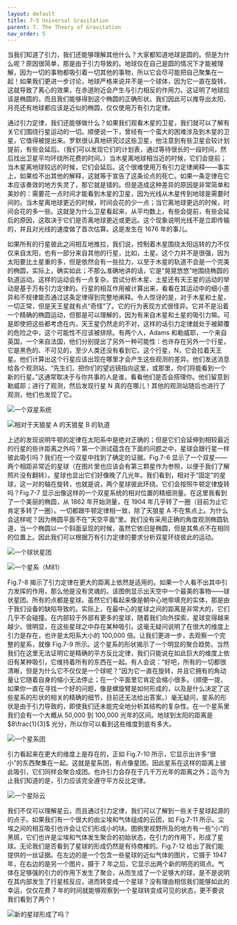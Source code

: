 ```yaml
---
layout: default
title: 7-5 Universal Gravitation
parent: 7. The Theory of Gravitation
nav_order: 5
---
```

当我们知道了引力，我们还能够理解其他什么？大家都知道地球是圆的。但是为什么呢？原因很简单，那是由于引力导致的。地球仅在自己是圆的情况下才能被理解，因为一切的事物都吸引着一切其他的事物，所以它会尽可能把自己聚集在一起！如果我们更进一步讨论，地球严格来说并不是一个球体，因为它一直在旋转，这就导致了离心的效果，在赤道附近会产生与引力相反的作用力。这证明了地球应该是椭圆的，而且我们能够得到这个椭圆的正确形状。我们因此可以推导出太阳、月亮还有地球都应该是近似的椭圆，仅仅使用万有引力定律。

通过引力定律，我们还能够做什么？如果我们观看木星的卫星，我们就可以了解有关它们围绕行星运动的一切。顺便说一下，曾经有一个蛮大的困难涉及到木星的卫星，它值得被提出来。罗默很认真地研究过这些卫星，他注意到有些卫星会较计划提前，有些会延后。（我们可以发现它们的计划表，通过等待很长的一段时间，然后找出卫星平均环绕所花费的时间。）当木星离地球相当近的时候，它们会提前；当木星离地球较远的时候，它们会延后。这个很难使用万有引力定律阐释——事实上，如果给不出其他的解释，这就等于宣告了这条论点的死亡。如果一条定律在它本应该奏效的地方失灵了，那它就是错的。但是造成这种差异的原因是非常简单和美妙的：需要花一点时间才能看到木星的卫星，因为光线从木星传到地球是需要时间的。当木星离地球更近的时候，时间会花的少一点；当它离地球更远的时候，时间会花的多一些。这就是为什么卫星看起来，从平均数上，有些会提前，有些会延后的原因，这取决于它们是否离地球更近或更远。这个现象说明光线不是立即传输的，并且对光线的速度做了首次估算。这是发生在 1676 年的事儿。

如果所有的行星彼此之间相互地推拉，我们说，控制着木星围绕太阳运转的力不仅仅来自太阳，也有一部分来自其他的行星，比如，土星。这个力并不是很强，因为太阳要比土星重的多，但是依然会有一些拉力，以至于木星的轨道不会是一个完美的椭圆，实际上，确实如此；不那么准确地讲的话，它是“晃晃悠悠”地围绕椭圆的轨道运动。这样的运动会有一点复杂。尝试分析木星、土星还有天王星的运动的举动是基于万有引力定律的。行星的相互作用被计算出来，看看在其运动中的细小差异和不规律能否通过这条定律得到完整地阐释。令人惊讶的是，对于木星和土星，一切正常，但是天王星就有点“奇怪”了。它的行为表现方式很怪异。它并不是沿着一个精确的椭圆运动，但那是可以理解的，因为有来自木星和土星的吸引力嘛。可是即使把这些都考虑在内，天王星仍然走的不对，这样的话引力定律就处于被颠覆的危险之中，这个可能性不应该被排除。有两个人，Adams 和勒威耶，一个来自英国，一个来自法国，他们分别提出了另外一种可能性：也许存在另外一个行星，它是黑色的、不可见的，至少人类还没有看到它。这个行星，N，它会拉着天王星。他们计算出这个行星应该出现在哪里才会产生这些观测的差异。他们发送消息给各个观测站，“先生们，把你们的望远镜指向这里，或那里，你们将能看到一个新的行星。”这通常取决于与你共事的人是谁，看看他们是否会搭理你。他们留意到勒威耶；进行了观测，然后发现行星 N 真的在哪儿！其他的观测站随后也进行了观测，他们也发现了它。

![一个双星系统]({{"/assets/volume-1/fig-7-6.png"|relative_url}})

![相对于天狼星 A 的天狼星 B 的轨道]({{"/assets/volume-1/fig-7-7.png"|relative_url}})

上述的发现说明牛顿的定律在太阳系中是绝对正确的；但是它们会延伸到相较最近的行星的些许距离之外吗？第一个测试蕴含在下面的问题之中，星球会跟行星一样彼此吸引吗？我们在一个双星中找到了确定的证据。Fig.7-6 显示了一个双星——两个相距非常近的星球（在图片里也应该会有第三颗星作为参照，以便于我们了解照片没有翻转）。星球也显出它们好像晚了几光年。我们看到，相对于“固定”的星球，这一对的轴在旋转，也就是说，两个星球彼此环绕。它们会按照牛顿定律旋转吗？Fig.7-7 显示出像这样的一个双星系统的相对位置的精细测量。在这里我看到了一个美丽的椭圆，从 1862 年开始测量，在 1904 年几乎转了一圈（目前为止它肯定多转了一圈）。一切都跟牛顿定律相一致，除了天狼星 A 不在焦点上。为什么会这样呢？因为椭圆平面不在“天空平面”里。我们没有采用正确的角度观测椭圆轨道，当一个椭圆以一个斜面呈现的时候，虽然它依旧是椭圆，但是其焦点不在相同的位置上。因此我们可以根据万有引力定律的要求分析双星环绕彼此的运动。

![一个球状星团]({{"/assets/volume-1/fig-7-8.png"|relative_url}})

![一个星系（M81）]({{"/assets/volume-1/fig-7-9.png"|relative_url}})

Fig.7-8 揭示了引力定律在更大的距离上依然是适用的。如果一个人看不出其中引力发挥的作用，那么他是没有灵魂的。该图例显示出天空中一个最美的事物——球状星团。所有的点都是星球。虽然它们看起来像是朝中心地带填充的实体，那是由于我们设备的缺陷导致的。实际上，在最中心的星球之间的距离是非常大的，它们几乎不会碰撞。在内部较于外部有更多的星球，随着我们向外探索，星球变得越来越少。很明显，在这些星球之中存在某种吸引。这毫无疑问说明了在很大的维度上引力是存在，也许是太阳系大小的 100,000 倍。让我们更进一步，去观察一个完整的星系，就像 Fig.7-9 所示。这个星系的形状揭示了一个明显的聚合趋势。当然我们在这里无法证明它是精确的平方反比定律，我们只能说在如此巨大的维度上依旧有某种吸引，它维持着所有的东西在一起。有人会说：“好吧，所有的一切都很清晰，但是为什么它不仅仅是一个球呢？”因为它一直在旋转，并且它拥有的角动量让它随着自身的缩小无法停止；在一个平面里它肯定会缩小很多。（顺便一提，如果你一直在寻找一个好的问题，像是螺旋臂是如何形成的，以及是什么决定了这些星系的形状的相关的精确的细节，目前还无法给出答案。）毫无疑问，星系的形状是由于引力导致的，即使我们还未能完全地分析其结构的复杂性。在一个星系里我们会有一个大概从 50,000 到 100,000 光年的区间。地球到太阳的距离是 $8\frac{1}{3}$ 光分，所以你可以看到这些维度到底有多大。

![一个星系团]({{"/assets/volume-1/fig-7-10.png"|relative_url}})

引力看起来在更大的维度上是存在的，正如 Fig.7-10 所示，它显示出许多“很小”的东西聚集在一起。这就是星系团，有点像星团。因此星系在这样的距离上彼此吸引，它们同样会聚合成团。也许引力会存在于几千万光年的距离之外；迄今为止我们知道的是，引力应该完全遵守平方反比定律。

![一个星际云]({{"/assets/volume-1/fig-7-11.png"|relative_url}})

我们不仅可以理解星云，而且通过引力定律，我们可以了解到一些关于星球起源的的点子。如果我们有一个很大的由尘埃和气体组成的云团，如 Fig.7-11 所示。尘埃之间的相互吸引也许会让它们形成小的块。图例里视野所及的地方有一些“小”的黑斑，它们也许是尘埃和气体发生聚合的初始状态，在引力的作用下，形成了星球。无论我们是否看到了星球的形成仍然是有待商榷的。Fig.7-12 给出了我们能提供的一丝证据。在左边的是一个包含一些星球的近似气体的图片，它摄于 1947 年，在右边的是另一个图片，摄于 7 年之后，它显示出两个新的明亮的斑点。气体在足够强的引力的作用下发生了聚合，从而生成了一个足够大的球，是不是说明在其内部发生了行星核反应，进而转变成一个星球？没有理由相信我们能够如此的幸运，仅仅花费 7 年的时间就能够观察到一个星球转变成可见的状态，更不要说我们看到了两个！

![新的星球形成了吗？]({{"/assets/volume-1/fig-7-12.png"|relative_url}})
